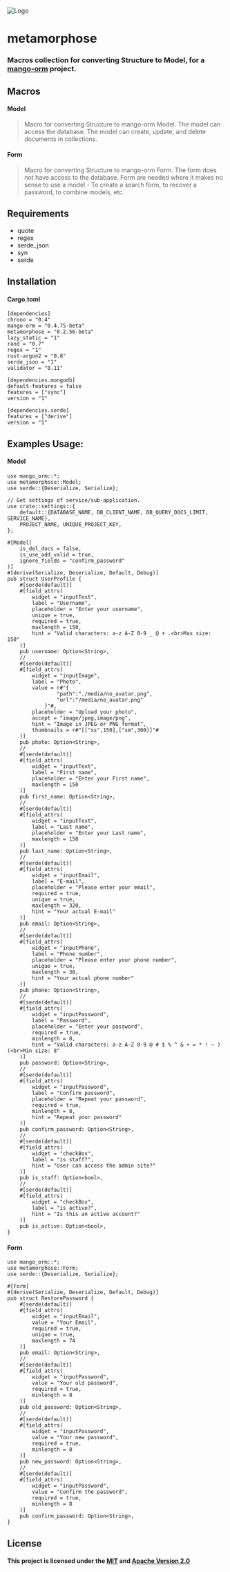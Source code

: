 ![Logo](https://github.com/kebasyaty/mango-orm/raw/master/metamorphose/images/logo.svg)

# metamorphose

### Macros collection for converting Structure to Model, for a [mango-orm](https://github.com/kebasyaty/mango-orm "mango-orm") project.

## Macros
#### Model
> Macro for converting Structure to mango-orm Model.
> The model can access the database.
> The model can create, update, and delete documents in collections.

#### Form
> Macro for converting Structure to mango-orm Form.
> The form does not have access to the database.
> Form are needed where it makes no sense to use a model -
> To create a search form, to recover a password, to combine models, etc.

## Requirements
- quote
- regex
- serde_json
- syn
- serde

## Installation
#### Cargo.toml
    [dependencies]
    chrono = "0.4"
    mango-orm = "0.4.75-beta"
    metamorphose = "0.2.56-beta"
    lazy_static = "1"
    rand = "0.7"
    regex = "1"
    rust-argon2 = "0.8"
    serde_json = "1"
    validator = "0.11"
    
    [dependencies.mongodb]
    default-features = false
    features = ["sync"]
    version = "1"
    
    [dependencies.serde]
    features = ["derive"]
    version = "1"

## Examples Usage:
#### Model
    use mango_orm::*;
    use metamorphose::Model;
    use serde::{Deserialize, Serialize};
    
    // Get settings of service/sub-application.
    use crate::settings::{
        default::{DATABASE_NAME, DB_CLIENT_NAME, DB_QUERY_DOCS_LIMIT, SERVICE_NAME},
        PROJECT_NAME, UNIQUE_PROJECT_KEY,
    };
    
    #[Model(
        is_del_docs = false,
        is_use_add_valid = true,
        ignore_fields = "confirm_password"
    )]
    #[derive(Serialize, Deserialize, Default, Debug)]
    pub struct UserProfile {
        #[serde(default)]
        #[field_attrs(
            widget = "inputText",
            label = "Username",
            placeholder = "Enter your username",
            unique = true,
            required = true,
            maxlength = 150,
            hint = "Valid characters: a-z A-Z 0-9 _ @ + .<br>Max size: 150"
        )]
        pub username: Option<String>,
        //
        #[serde(default)]
        #[field_attrs(
            widget = "inputImage",
            label = "Photo",
            value = r#"{
                    "path":"./media/no_avatar.png",
                    "url":"/media/no_avatar.png"
                }"#,
            placeholder = "Upload your photo",
            accept = "image/jpeg,image/png",
            hint = "Image in JPEG or PNG format",
            thumbnails = r#"[["xs",150],["sm",300]]"#
        )]
        pub photo: Option<String>,
        //
        #[serde(default)]
        #[field_attrs(
            widget = "inputText",
            label = "First name",
            placeholder = "Enter your First name",
            maxlength = 150
        )]
        pub first_name: Option<String>,
        //
        #[serde(default)]
        #[field_attrs(
            widget = "inputText",
            label = "Last name",
            placeholder = "Enter your Last name",
            maxlength = 150
        )]
        pub last_name: Option<String>,
        //
        #[serde(default)]
        #[field_attrs(
            widget = "inputEmail",
            label = "E-mail",
            placeholder = "Please enter your email",
            required = true,
            unique = true,
            maxlength = 320,
            hint = "Your actual E-mail"
        )]
        pub email: Option<String>,
        //
        #[serde(default)]
        #[field_attrs(
            widget = "inputPhone",
            label = "Phone number",
            placeholder = "Please enter your phone number",
            unique = true,
            maxlength = 30,
            hint = "Your actual phone number"
        )]
        pub phone: Option<String>,
        //
        #[serde(default)]
        #[field_attrs(
            widget = "inputPassword",
            label = "Password",
            placeholder = "Enter your password",
            required = true,
            minlength = 8,
            hint = "Valid characters: a-z A-Z 0-9 @ # $ % ^ & + = * ! ~ ) (<br>Min size: 8"
        )]
        pub password: Option<String>,
        //
        #[serde(default)]
        #[field_attrs(
            widget = "inputPassword",
            label = "Confirm password",
            placeholder = "Repeat your password",
            required = true,
            minlength = 8,
            hint = "Repeat your password"
        )]
        pub confirm_password: Option<String>,
        //
        #[serde(default)]
        #[field_attrs(
            widget = "checkBox",
            label = "is staff?",
            hint = "User can access the admin site?"
        )]
        pub is_staff: Option<bool>,
        //
        #[serde(default)]
        #[field_attrs(
            widget = "checkBox",
            label = "is active?",
            hint = "Is this an active account?"
        )]
        pub is_active: Option<bool>,
    }

#### Form
    use mango_orm::*;
    use metamorphose::Form;
    use serde::{Deserialize, Serialize};
    
    #[Form]
    #[derive(Serialize, Deserialize, Default, Debug)]
    pub struct RestorePassword {
        #[serde(default)]
        #[field_attrs(
            widget = "inputEmail",
            value = "Your Email",
            required = true,
            unique = true,
            maxlength = 74
        )]
        pub email: Option<String>,
        //
        #[serde(default)]
        #[field_attrs(
            widget = "inputPassword",
            value = "Your old password",
            required = true,
            minlength = 8
        )]
        pub old_password: Option<String>,
        //
        #[serde(default)]
        #[field_attrs(
            widget = "inputPassword",
            value = "Your new password",
            required = true,
            minlength = 8
        )]
        pub new_password: Option<String>,
        //
        #[serde(default)]
        #[field_attrs(
            widget = "inputPassword",
            value = "Confirm the password",
            required = true,
            minlength = 8
        )]
        pub confirm_password: Option<String>,
    }

## License
#### This project is licensed under the [MIT](https://github.com/kebasyaty/mango-orm/blob/master/LICENSE-MIT "MIT") and [Apache Version 2.0](https://github.com/kebasyaty/mango-orm/blob/master/LICENSE-APACHE "Apache Version 2.0")
